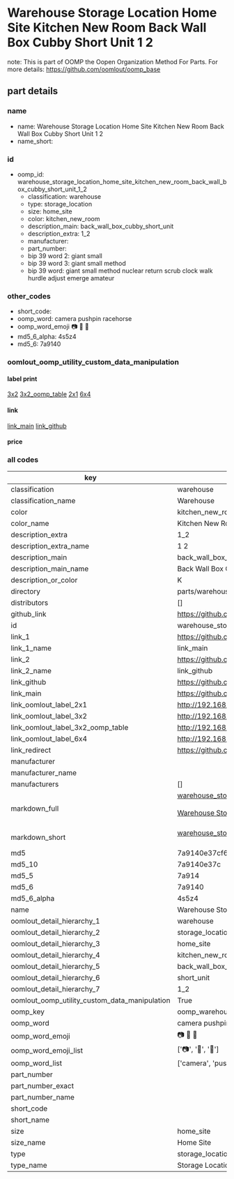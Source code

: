 # Warehouse Storage Location Home Site Kitchen New Room Back Wall Box Cubby Short Unit 1 2  

note: This is part of OOMP the Oopen Organization Method For Parts. For more details: https://github.com/oomlout/oomp_base

##  part details
  







### name
* name: Warehouse Storage Location Home Site Kitchen New Room Back Wall Box Cubby Short Unit 1 2
* name_short: 
### id
* oomp_id: warehouse_storage_location_home_site_kitchen_new_room_back_wall_box_cubby_short_unit_1_2
  * classification: warehouse
  * type: storage_location
  * size: home_site
  * color: kitchen_new_room
  * description_main: back_wall_box_cubby_short_unit
  * description_extra: 1_2
  * manufacturer: 
  * part_number: 
  * bip 39 word 2: giant small
  * bip 39 word 3: giant small method
  * bip 39 word: giant small method nuclear return scrub clock walk hurdle adjust emerge amateur

### other_codes
* short_code: 
* oomp_word: camera pushpin racehorse
* oomp_word_emoji :camera: :pushpin: :racehorse:
* md5_6_alpha: 4s5z4
* md5_6: 7a9140






### oomlout_oomp_utility_custom_data_manipulation
#### label print
[3x2](http://192.168.1.245:1112/?label=oomp%204s5z4)
[3x2_oomp_table](http://192.168.1.108:1112/?label=oomp%204s5z4)
[2x1](http://192.168.1.242:1112/?label=oomp%204s5z4)
[6x4](http://192.168.1.55:1112/?label=oomp%204s5z4)    

#### link

[link_main](https://github.com/oomlout/oomlout_oomp_version_1_messy/tree/main/parts/warehouse_storage_location_home_site_kitchen_new_room_back_wall_box_cubby_short_unit_1_2) [link_github](https://github.com/oomlout/oomlout_oomp_version_1_messy/tree/main/parts/warehouse_storage_location_home_site_kitchen_new_room_back_wall_box_cubby_short_unit_1_2)                             

#### price







### all codes 
| key | value |  
| --- | --- |  
| classification | warehouse |  
| classification_name | Warehouse |  
| color | kitchen_new_room |  
| color_name | Kitchen New Room |  
| description_extra | 1_2 |  
| description_extra_name | 1 2 |  
| description_main | back_wall_box_cubby_short_unit |  
| description_main_name | Back Wall Box Cubby Short Unit |  
| description_or_color | K  |  
| directory | parts/warehouse_storage_location_home_site_kitchen_new_room_back_wall_box_cubby_short_unit_1_2 |  
| distributors | [] |  
| github_link | https://github.com/oomlout/oomlout_oomp_part_src/tree/main/parts/warehouse_storage_location_home_site_kitchen_new_room_back_wall_box_cubby_short_unit_1_2 |  
| id | warehouse_storage_location_home_site_kitchen_new_room_back_wall_box_cubby_short_unit_1_2 |  
| link_1 | https://github.com/oomlout/oomlout_oomp_version_1_messy/tree/main/parts/warehouse_storage_location_home_site_kitchen_new_room_back_wall_box_cubby_short_unit_1_2 |  
| link_1_name | link_main |  
| link_2 | https://github.com/oomlout/oomlout_oomp_version_1_messy/tree/main/parts/warehouse_storage_location_home_site_kitchen_new_room_back_wall_box_cubby_short_unit_1_2 |  
| link_2_name | link_github |  
| link_github | https://github.com/oomlout/oomlout_oomp_version_1_messy/tree/main/parts/warehouse_storage_location_home_site_kitchen_new_room_back_wall_box_cubby_short_unit_1_2 |  
| link_main | https://github.com/oomlout/oomlout_oomp_version_1_messy/tree/main/parts/warehouse_storage_location_home_site_kitchen_new_room_back_wall_box_cubby_short_unit_1_2 |  
| link_oomlout_label_2x1 | http://192.168.1.242:1112/?label=oomp%204s5z4 |  
| link_oomlout_label_3x2 | http://192.168.1.245:1112/?label=oomp%204s5z4 |  
| link_oomlout_label_3x2_oomp_table | http://192.168.1.108:1112/?label=oomp%204s5z4 |  
| link_oomlout_label_6x4 | http://192.168.1.55:1112/?label=oomp%204s5z4 |  
| link_redirect | https://github.com/oomlout/oomlout_oomp_version_1_messy/tree/main/parts/warehouse_storage_location_home_site_kitchen_new_room_back_wall_box_cubby_short_unit_1_2 |  
| manufacturer |  |  
| manufacturer_name |  |  
| manufacturers | [] |  
| markdown_full | [warehouse_storage_location_home_site_kitchen_new_room_back_wall_box_cubby_short_unit_1_2](none)<br>[](none)<br>[Warehouse Storage Location Home Site Kitchen New Room Back Wall Box Cubby Short Unit 1 2](none)<br><br> |  
| markdown_short | [warehouse_storage_location_home_site_kitchen_new_room_back_wall_box_cubby_short_unit_1_2](none)<br><br> |  
| md5 | 7a9140e37cf6856f075c197518731b0d |  
| md5_10 | 7a9140e37c |  
| md5_5 | 7a914 |  
| md5_6 | 7a9140 |  
| md5_6_alpha | 4s5z4 |  
| name | Warehouse Storage Location Home Site Kitchen New Room Back Wall Box Cubby Short Unit 1 2 |  
| oomlout_detail_hierarchy_1 | warehouse |  
| oomlout_detail_hierarchy_2 | storage_location |  
| oomlout_detail_hierarchy_3 | home_site |  
| oomlout_detail_hierarchy_4 | kitchen_new_room |  
| oomlout_detail_hierarchy_5 | back_wall_box_cubby |  
| oomlout_detail_hierarchy_6 | short_unit |  
| oomlout_detail_hierarchy_7 | 1_2 |  
| oomlout_oomp_utility_custom_data_manipulation | True |  
| oomp_key | oomp_warehouse_storage_location_home_site_kitchen_new_room_back_wall_box_cubby_short_unit_1_2 |  
| oomp_word | camera pushpin racehorse |  
| oomp_word_emoji | :camera: :pushpin: :racehorse: |  
| oomp_word_emoji_list | [':camera:', ':pushpin:', ':racehorse:'] |  
| oomp_word_list | ['camera', 'pushpin', 'racehorse'] |  
| part_number |  |  
| part_number_exact |  |  
| part_number_name |  |  
| short_code |  |  
| short_name |  |  
| size | home_site |  
| size_name | Home Site |  
| type | storage_location |  
| type_name | Storage Location |  
